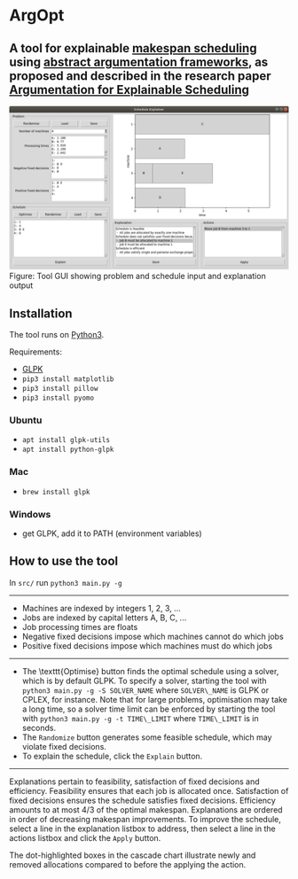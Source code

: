 # ArgOpt

## A tool for explainable [makespan scheduling](https://en.wikipedia.org/wiki/Schedule) using [abstract argumentation frameworks](https://en.wikipedia.org/wiki/Argumentation_framework), as proposed and described in the research paper [Argumentation for Explainable Scheduling](https://www.aaai.org/ojs/index.php/AAAI/article/view/4126)

![tool_gui](./ss/tool_gui.png)
Figure: Tool GUI showing problem and schedule input and explanation output


## Installation

The tool runs on [Python3](https://www.python.org/downloads/).

Requirements:

- [GLPK](https://www.gnu.org/software/glpk/) 
- `pip3 install matplotlib`
- `pip3 install pillow`
- `pip3 install pyomo`

### Ubuntu

- `apt install glpk-utils`
- `apt install python-glpk`

### Mac

- `brew install glpk`

### Windows

- get GLPK, add it to PATH (environment variables)


## How to use the tool


In `src/` run `python3 main.py -g`

***

- Machines are indexed by integers 1, 2, 3, ...
- Jobs are indexed by capital letters A, B, C, ...
- Job processing times are floats
- Negative fixed decisions impose which machines cannot do which jobs
- Positive fixed decisions impose which machines must do which jobs

***

- The \texttt{Optimise} button finds the optimal schedule using a solver, which is by default GLPK. 
To specify a solver, starting the tool with `python3 main.py -g -S SOLVER_NAME` where `SOLVER\_NAME` is GLPK or CPLEX, for instance. Note that for large problems, optimisation may take a long time, so a solver time limit can be enforced by starting the tool with `python3 main.py -g -t TIME\_LIMIT` where `TIME\_LIMIT` is in seconds. 
- The `Randomize` button generates some feasible schedule, which may violate fixed decisions. 
- To explain the schedule, click the `Explain` button.

***

Explanations pertain to feasibility, satisfaction of fixed decisions and efficiency. 
Feasibility ensures that each job is allocated once. Satisfaction of fixed decisions ensures the schedule satisfies fixed decisions. 
Efficiency amounts to at most 4/3 of the optimal makespan. 
Explanations are ordered in order of decreasing makespan improvements. 
To improve the schedule, select a line in the explanation listbox to address, then select a line in the actions listbox and click the `Apply` button.

The dot-highlighted boxes in the cascade chart illustrate newly and removed allocations compared to before the applying the action.
